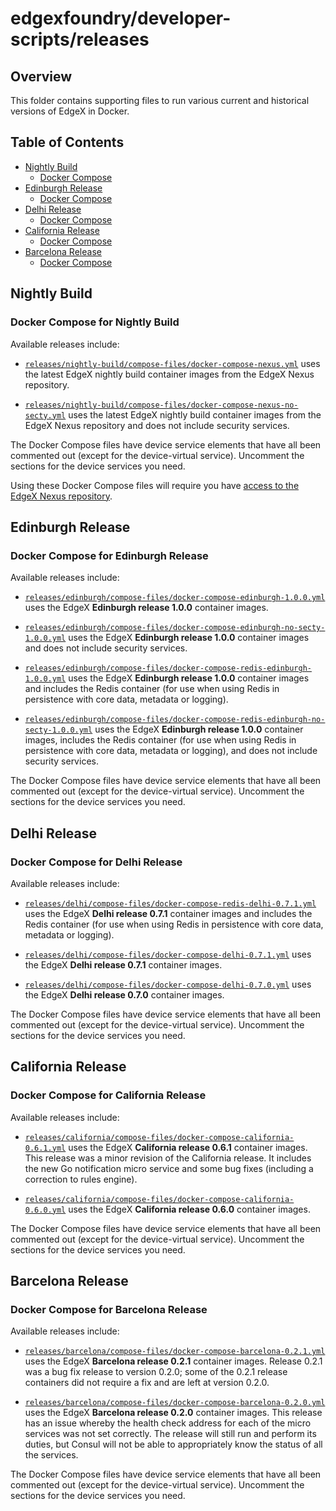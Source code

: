# edgexfoundry/developer-scripts/releases

## Overview

This folder contains supporting files to run various current and historical versions of EdgeX in Docker.

## Table of Contents

- [Nightly Build](#nightly-build)
    - [Docker Compose](#docker-compose-for-nightly-build)
- [Edinburgh Release](#edinburgh-release)
    - [Docker Compose](#docker-compose-for-edinburgh-release)
- [Delhi Release](#edinburgh-release)
    - [Docker Compose](#docker-compose-for-delhi-release)
- [California Release](#california-release)
    - [Docker Compose](#docker-compose-for-california-release)
- [Barcelona Release](#barcelona-release)
    - [Docker Compose](#docker-compose-for-barcelona-release)
   
## Nightly Build 

### Docker Compose for Nightly Build

Available releases include:

* [`releases/nightly-build/compose-files/docker-compose-nexus.yml`](https://github.com/edgexfoundry/developer-scripts/tree/master/releases/releases/nightly-build/compose-files/docker-compose-nexus.yml) 
    uses the latest EdgeX nightly build container images from the EdgeX Nexus repository. 

* [`releases/nightly-build/compose-files/docker-compose-nexus-no-secty.yml`](https://github.com/edgexfoundry/developer-scripts/tree/master/releases/nightly-build/compose-files/docker-compose-nexus-no-secty.yml) 
    uses the latest EdgeX nightly build container images from the EdgeX Nexus repository and does not include security 
    services.

The Docker Compose files have device service elements that have all been commented out (except for the device-virtual
    service). Uncomment the sections for the device services you need.

Using these Docker Compose files will require you have [access to the EdgeX Nexus 
    repository](https://docs.edgexfoundry.org/Ch-GettingStartedUsersNexus.html).

## Edinburgh Release

### Docker Compose for Edinburgh Release

Available releases include:

* [`releases/edinburgh/compose-files/docker-compose-edinburgh-1.0.0.yml`](https://github.com/edgexfoundry/developer-scripts/tree/master/releases/edinburgh/compose-files/docker-compose-edinburgh-1.0.0.yml) 
    uses the EdgeX **Edinburgh release 1.0.0** container images.

* [`releases/edinburgh/compose-files/docker-compose-edinburgh-no-secty-1.0.0.yml`](https://github.com/edgexfoundry/developer-scripts/tree/master/releases/edinburgh/compose-files/docker-compose-edinburgh-no-secty-1.0.0.yml) 
    uses the EdgeX **Edinburgh release 1.0.0** container images and does not include security services.

* [`releases/edinburgh/compose-files/docker-compose-redis-edinburgh-1.0.0.yml`](https://github.com/edgexfoundry/developer-scripts/tree/master/releases/edinburgh/compose-files/docker-compose-redis-edinburgh-1.0.0.yml) 
    uses the EdgeX **Edinburgh release 1.0.0** container images and includes the Redis container (for use when using 
    Redis in persistence with core data, metadata or logging).

* [`releases/edinburgh/compose-files/docker-compose-redis-edinburgh-no-secty-1.0.0.yml`](https://github.com/edgexfoundry/developer-scripts/tree/master/releases/edinburgh/compose-files/docker-compose-redis-edinburgh-no-secty-1.0.0.yml) 
    uses the EdgeX **Edinburgh release 1.0.0** container images, includes the Redis container (for use when using Redis 
    in persistence with core data, metadata or logging), and does not include security services.

The Docker Compose files have device service elements that have all been commented out (except for the device-virtual 
    service). Uncomment the sections for the device services you need.

## Delhi Release

### Docker Compose for Delhi Release

Available releases include:

* [`releases/delhi/compose-files/docker-compose-redis-delhi-0.7.1.yml`](https://github.com/edgexfoundry/developer-scripts/tree/master/releases/delhi/compose-files/docker-compose-redis-delhi-0.7.1.yml) 
    uses the EdgeX **Delhi release 0.7.1** container images and includes the Redis container (for use when using Redis 
    in persistence with core data, metadata or logging).

* [`releases/delhi/compose-files/docker-compose-delhi-0.7.1.yml`](https://github.com/edgexfoundry/developer-scripts/tree/master/releases/delhi/compose-files/docker-compose-delhi-0.7.1.yml) 
    uses the EdgeX **Delhi release 0.7.1** container images.

* [`releases/delhi/compose-files/docker-compose-delhi-0.7.0.yml`](https://github.com/edgexfoundry/developer-scripts/tree/master/releases/delhi/compose-files/docker-compose-delhi-0.7.0.yml) 
    uses the EdgeX **Delhi release 0.7.0** container images.

The Docker Compose files have device service elements that have all been commented out (except for the device-virtual 
    service). Uncomment the sections for the device services you need.

## California Release

### Docker Compose for California Release

Available releases include:

* [`releases/california/compose-files/docker-compose-california-0.6.1.yml`](https://github.com/edgexfoundry/developer-scripts/tree/master/releases/california/compose-files/docker-compose-california-0.6.1.yml) 
    uses the EdgeX **California release 0.6.1** container images.  This release was a minor revision of the California 
    release.  It includes the new Go notification micro service and some bug fixes (including a correction to rules 
    engine).

* [`releases/california/compose-files/docker-compose-california-0.6.0.yml`](https://github.com/edgexfoundry/developer-scripts/tree/master/releases/california/compose-files/docker-compose-california-0.6.0.yml) 
    uses the EdgeX **California release 0.6.0** container images.

The Docker Compose files have device service elements that have all been commented out (except for the device-virtual
    service). Uncomment the sections for the device services you need.

## Barcelona Release

### Docker Compose for Barcelona Release

Available releases include:

* [`releases/barcelona/compose-files/docker-compose-barcelona-0.2.1.yml`](https://github.com/edgexfoundry/developer-scripts/tree/master/releases/barcelona/compose-files/docker-compose-barcelona-0.2.1.yml) 
    uses the EdgeX **Barcelona release 0.2.1** container images.  Release 0.2.1 was a bug fix release to version 0.2.0; 
    some of the 0.2.1 release containers did not require a fix and are left at version 0.2.0.

* [`releases/barcelona/compose-files/docker-compose-barcelona-0.2.0.yml`](https://github.com/edgexfoundry/developer-scripts/tree/master/releases/barcelona/compose-files/docker-compose-barcelona-0.2.0.yml) 
    uses the EdgeX **Barcelona release 0.2.0** container images.  This release has an issue whereby the health check 
    address for each of the micro services was not set correctly.  The release will still run and perform its duties, 
    but Consul will not be able to appropriately know the status of all the services.

The Docker Compose files have device service elements that have all been commented out (except for the device-virtual 
    service). Uncomment the sections for the device services you need.